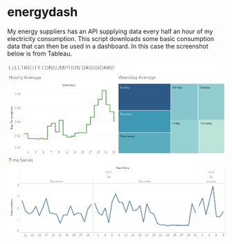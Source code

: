 # energydash

My energy suppliers has an API supplying data every half an hour of my electricity consumption.
This script downloads some basic consumption data that can then be used in a dashboard. In this case the screenshot below is from Tableau.

![Energy Consumption Dashboard](energy_dashboard.png)